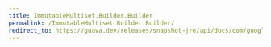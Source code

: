 ```yaml
---
title: ImmutableMultiset.Builder.Builder
permalink: /ImmutableMultiset.Builder.Builder/
redirect_to: https://guava.dev/releases/snapshot-jre/api/docs/com/google/common/collect/ImmutableMultiset.Builder.html#Builder--
---
```

